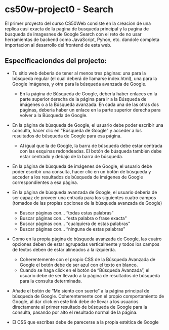 # cs50w-project0 - Search

El primer proyecto del curso CS50Web consiste en la creacion de una replica casi exacta de la pagina de busqueda principal y la pagina de busqueda de imagesnes de Google Search con el reto de no usar herramientas de backend como JavaScript, Pyhon, etc. dandole completa importacion al desarrollo del frontend de esta web.

## Especificaciondes del projecto:
- Tu sitio web debería de tener al menos tres páginas: una para la búsqueda regular (el cual deberá de llamarse index.html), una para la Google Imágenes, y otra para la búsqueda avanzada de Google.
  - En la página de Búsqueda de Google, debería haber enlaces en la parte superior derecha de la página para ir a la Búsqueda de imágenes o a la Búsqueda avanzada. En cada una de las otras dos páginas, debería haber un enlace en la parte superior derecha para volver a la Búsqueda de Google.
 
- En la página de búsqueda de Google, el usuario debe poder escribir una consulta, hacer clic en "Búsqueda de Google" y acceder a los resultados de búsqueda de Google para esa página.
  - Al igual que la de Google, la barra de búsqueda debe estar centrada con las esquinas redondeadas. El botón de búsqueda también debe estar centrado y debajo de la barra de búsqueda.

- En la página de búsqueda de imágenes de Google, el usuario debe poder escribir una consulta, hacer clic en un botón de búsqueda y acceder a los resultados de búsqueda de imágenes de Google correspondientes a esa página.

- En la página de búsqueda avanzada de Google, el usuario debería de ser capaz de proveer una entrada para los siguientes cuatro campos (tomados de las propias opciones de la búsqueda avanzada de Google)
  - Buscar páginas con… “todas estas palabras”
  - Buscar páginas con… “esta palabra o frase exacta”
  - Buscar páginas con… “cualquiera de estas palabras”
  - Buscar páginas con… “ninguna de estas palabras”

- Como en la propia página de búsqueda avanzada de Google, las cuatro opciones deben de estar agrupadas verticalmente y todos los campos de textos deben de estar alineados a la izquierda.
  - Coherentemente con el propio CSS de la Búsqueda Avanzada de Google el botón debe de ser azul con el texto en blanco.
  - Cuando se haga click en el botón de “Búsqueda Avanzada”, el usuario debe de ser llevado a la página de resultados de búsqueda para la consulta determinada.

- Añade el botón de “Me siento con suerte” a la página principal de búsqueda de Google. Coherentemente con el propio comportamiento de Google, al dar click en este link debe de llevar a los usuarios directamente al primer resultado de búsqueda de Google para la consulta, pasando por alto el resultado normal de la página.

- El CSS que escribas debe de parecerse a la propia estética de Google
